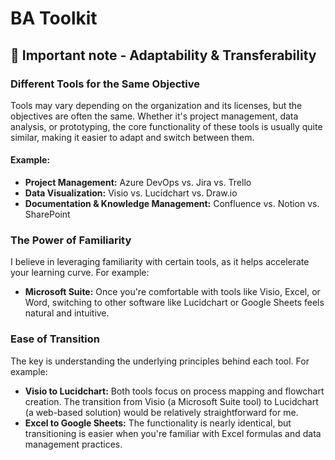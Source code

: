 <h1> BA Toolkit</h1>
<h2>📌 Important note - Adaptability & Transferability</h2>

<h3>Different Tools for the Same Objective</h3>
<p>Tools may vary depending on the organization and its licenses, but the objectives are often the same. Whether it's project management, data analysis, or prototyping, the core functionality of these tools is usually quite similar, making it easier to adapt and switch between them.</p>

<h4>Example:</h4>
<ul>
    <li><strong>Project Management:</strong> Azure DevOps vs. Jira vs. Trello</li>
    <li><strong>Data Visualization:</strong> Visio vs. Lucidchart vs. Draw.io</li>
    <li><strong>Documentation & Knowledge Management:</strong> Confluence vs. Notion vs. SharePoint</li>
</ul>

<h3>The Power of Familiarity</h3>
<p>I believe in leveraging familiarity with certain tools, as it helps accelerate your learning curve. For example:</p>

<ul>
    <li><strong>Microsoft Suite:</strong> Once you're comfortable with tools like Visio, Excel, or Word, switching to other software like Lucidchart or Google Sheets feels natural and intuitive.</li>

</ul>

<h3>Ease of Transition</h3>
<p>The key is understanding the underlying principles behind each tool. For example:</p>

<ul>
    <li><strong>Visio to Lucidchart:</strong> Both tools focus on process mapping and flowchart creation. The transition from Visio (a Microsoft Suite tool) to Lucidchart (a web-based solution) would be relatively straightforward for me.</li>
    <li><strong>Excel to Google Sheets:</strong> The functionality is nearly identical, but transitioning is easier when you're familiar with Excel formulas and data management practices.</li>
</ul>

